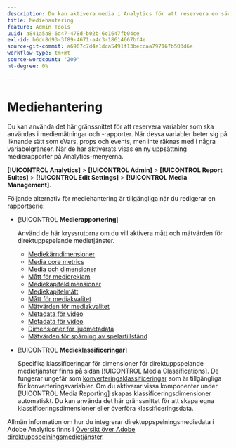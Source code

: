 ```yaml
---
description: Du kan aktivera media i Analytics för att reservera en särskild uppsättning medielösningsvariabler som kan användas för mätning och rapportering.
title: Mediehantering
feature: Admin Tools
uuid: a841a5a8-6d47-478d-b02b-6c1647fb04ce
exl-id: b6dc8d93-3f89-4671-a4c3-18614667bf4e
source-git-commit: a6967c7d4e1dca5491f13beccaa797167b503d6e
workflow-type: tm+mt
source-wordcount: '209'
ht-degree: 0%

---
```


# Mediehantering

Du kan använda det här gränssnittet för att reservera variabler som ska användas i mediemätningar och -rapporter. När dessa variabler beter sig på liknande sätt som eVars, props och events, men inte räknas med i några variabelgränser. När de har aktiverats visas en ny uppsättning medierapporter på Analytics-menyerna.

**[!UICONTROL Analytics]** > **[!UICONTROL Admin]** > **[!UICONTROL Report Suites]** > **[!UICONTROL Edit Settings]** > **[!UICONTROL Media Management]**.

Följande alternativ för mediehantering är tillgängliga när du redigerar en rapportserie:

* [!UICONTROL **Medierapportering**]

  Använd de här kryssrutorna om du vill aktivera mått och mätvärden för direktuppspelande medietjänster.

   * [Mediekärndimensioner](/help/components/dimensions/sm-core.md)
   * [Media core metrics](/help/components/metrics/sm-core.md)
   * [Media och dimensioner](/help/components/dimensions/sm-ads.md)
   * [Mått för mediereklam](/help/components/metrics/sm-ads.md)
   * [Mediekapiteldimensioner](/help/components/dimensions/sm-chapters.md)
   * [Mediekapitelmått](/help/components/metrics/sm-chapters.md)
   * [Mått för mediakvalitet](/help/components/dimensions/sm-quality.md)
   * [Mätvärden för mediakvalitet](/help/components/metrics/sm-quality.md)
   * [Metadata för video](/help/components/dimensions/sm-video-metadata.md)
   * [Metadata för video](/help/components/metrics/sm-video-metadata.md)
   * [Dimensioner för ljudmetadata](/help/components/dimensions/sm-audio-metadata.md)
   * [Mätvärden för spårning av spelartillstånd](/help/components/metrics/sm-player-state.md)

* [!UICONTROL **Medieklassificeringar**]

  Specifika klassificeringar för dimensioner för direktuppspelande medietjänster finns på sidan [!UICONTROL Media Classifications]. De fungerar ungefär som [konverteringsklassificeringar](/help/admin/tools/manage-rs/edit-settings/conversion-var-admin/conversion-classifications.md) som är tillgängliga för konverteringsvariabler. Om du aktiverar vissa komponenter under [!UICONTROL Media Reporting] skapas klassificeringsdimensioner automatiskt. Du kan använda det här gränssnittet för att skapa egna klassificeringsdimensioner eller överföra klassificeringsdata.

Allmän information om hur du integrerar direktuppspelningsmediedata i Adobe Analytics finns i [Översikt över Adobe direktuppspelningsmedietjänster](https://experienceleague.adobe.com/en/docs/media-analytics/using/media-overview).
